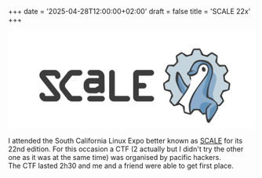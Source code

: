 +++
date = '2025-04-28T12:00:00+02:00'
draft = false 
title = 'SCALE 22x'
+++

![logo_scale](logo_scale.png)

I attended the South California Linux Expo better known as [SCALE](https://www.socallinuxexpo.org) for its 22nd edition. For this occasion a CTF (2 actually but I didn't try the other one as it was at the same time) was organised by pacific hackers.    
The CTF lasted 2h30 and me and a friend were able to get first place.  

